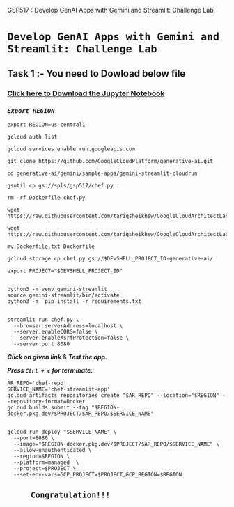 GSP517 :  Develop GenAI Apps with Gemini and Streamlit: Challenge Lab 

# ```Develop GenAI Apps with Gemini and Streamlit: Challenge Lab```


## Task 1 :- You need to Dowload below file 
### [Click here to Download the Jupyter Notebook](https://github.com/tariqsheikhsw/GoogleCloudArchitectLabs/blob/main/Solutions/GSP517/prompt.ipynb)



### ***```Export REGION ```***

```
export REGION=us-central1
```
```
gcloud auth list

gcloud services enable run.googleapis.com

git clone https://github.com/GoogleCloudPlatform/generative-ai.git

cd generative-ai/gemini/sample-apps/gemini-streamlit-cloudrun

gsutil cp gs://spls/gsp517/chef.py .

rm -rf Dockerfile chef.py

wget https://raw.githubusercontent.com/tariqsheikhsw/GoogleCloudArchitectLabs/main/Solutions/GSP517/Dockerfile.txt

wget https://raw.githubusercontent.com/tariqsheikhsw/GoogleCloudArchitectLabs/main/Solutions/GSP517/Dockerfile.txt

mv Dockerfile.txt Dockerfile

gcloud storage cp chef.py gs://$DEVSHELL_PROJECT_ID-generative-ai/

export PROJECT="$DEVSHELL_PROJECT_ID"


python3 -m venv gemini-streamlit
source gemini-streamlit/bin/activate
python3 -m  pip install -r requirements.txt


streamlit run chef.py \
  --browser.serverAddress=localhost \
  --server.enableCORS=false \
  --server.enableXsrfProtection=false \
  --server.port 8080
```

***Click on given link & Test the app.***

***Press ```Ctrl + c``` for terminate.***

```
AR_REPO='chef-repo'
SERVICE_NAME='chef-streamlit-app' 
gcloud artifacts repositories create "$AR_REPO" --location="$REGION" --repository-format=Docker
gcloud builds submit --tag "$REGION-docker.pkg.dev/$PROJECT/$AR_REPO/$SERVICE_NAME"


gcloud run deploy "$SERVICE_NAME" \
  --port=8080 \
  --image="$REGION-docker.pkg.dev/$PROJECT/$AR_REPO/$SERVICE_NAME" \
  --allow-unauthenticated \
  --region=$REGION \
  --platform=managed  \
  --project=$PROJECT \
  --set-env-vars=GCP_PROJECT=$PROJECT,GCP_REGION=$REGION

```
##         ```     Congratulation!!!```
